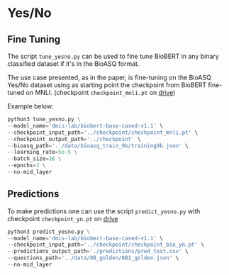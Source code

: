 # Yes/No 



## Fine Tuning

The script `tune_yesno.py` can be used to fine tune BioBERT in any binary classified dataset if it's in the BioASQ format.

The use case presented, as in the paper, is fine-tuning on the BioASQ Yes/No dataset using as starting point the checkpoint from BioBERT fine-tuned on MNLI. (checkpoint `checkpoint_mnli.pt` on [drive](https://drive.google.com/drive/folders/1M45kWOrDTWjPZqJRE3Vo2RtrBMipCfV3?usp=sharing))

Example below:

```python
python3 tune_yesno.py \
--model_name='dmis-lab/biobert-base-cased-v1.1' \
--checkpoint_input_path='../checkpoint/checkpoint_mnli.pt' \
--checkpoint_output_path='../checkpoint' \
--bioasq_path='../data/bioasq_train_9b/training9b.json' \
--learning_rate=5e-5 \
--batch_size=16 \
--epochs=3 \
--no-mid_layer
```



## Predictions

To make predictions one can use the script `predict_yesno.py` with checkpoint  `checkpoint_yn.pt` on [drive](https://drive.google.com/drive/folders/1M45kWOrDTWjPZqJRE3Vo2RtrBMipCfV3?usp=sharing)

```python
python3 predict_yesno.py \
--model_name='dmis-lab/biobert-base-cased-v1.1' \
--checkpoint_input_path='../checkpoint/checkpoint_bio_yn.pt' \
--predictions_output_path='./predictions/pred_test.csv' \
--questions_path='../data/8B_golden/8B1_golden.json' \
--no-mid_layer
```

